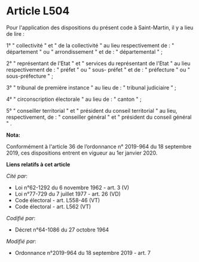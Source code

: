 # Article L504

Pour l'application des dispositions du présent code à Saint-Martin, il y a lieu de lire :

1° " collectivité " et " de la collectivité " au lieu respectivement de : " département " ou " arrondissement " et de : "
départemental " ;

2° " représentant de l'Etat " et " services du représentant de l'Etat " au lieu respectivement de : " préfet " ou " sous-
préfet " et de : " préfecture " ou " sous-préfecture " ;

3° " tribunal de première instance " au lieu de : " tribunal judiciaire " ;

4° " circonscription électorale " au lieu de : " canton " ;

5° " conseiller territorial " et " président du conseil territorial " au lieu, respectivement, de : " conseiller général " et
" président du conseil général " .

**Nota:**

Conformément à l'article 36 de l’ordonnance n° 2019-964 du 18 septembre 2019, ces dispositions entrent en vigueur au 1er
janvier 2020.

**Liens relatifs à cet article**

_Cité par_:

  - Loi n°62-1292 du 6 novembre 1962 - art. 3 (V)
  - Loi n°77-729 du 7 juillet 1977 - art. 26 (VD)
  - Code électoral - art. L558-46 (VT)
  - Code électoral - art. L562 (VT)

_Codifié par_:

  - Décret n°64-1086 du 27 octobre 1964

_Modifié par_:

  - Ordonnance n°2019-964 du 18 septembre 2019 - art. 7
